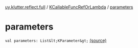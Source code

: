 [uy.klutter.reflect.full](../index.md) / [KCallableFuncRefOrLambda](index.md) / [parameters](.)


# parameters

`val parameters: List&lt;KParameter&gt;` [(source)](https://github.com/kohesive/klutter/blob/master/reflect-full-jdk6/src/main/kotlin/uy/klutter/reflect/full/KT-9005.kt#L32)


